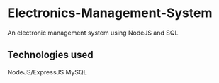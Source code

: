 # Electronics-Management-System
An electronic management system using NodeJS and SQL

## Technologies used
NodeJS/ExpressJS
MySQL
